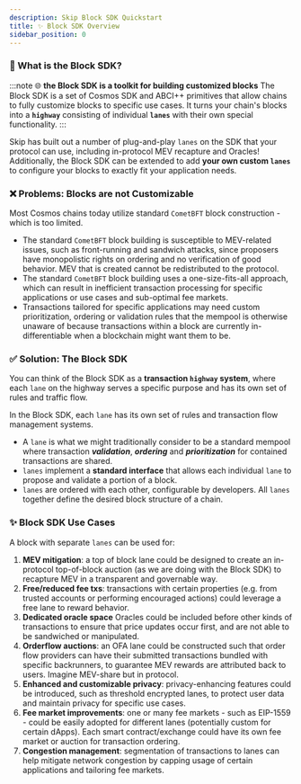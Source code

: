 ```yaml
---
description: Skip Block SDK Quickstart
title: ✨ Block SDK Overview
sidebar_position: 0
---
```


### 🤔 What is the Block SDK?

:::note 🌐 **the Block SDK is a toolkit for building customized blocks**
The Block SDK is a set of Cosmos SDK and ABCI++ primitives that allow chains to fully customize blocks to specific use cases. It turns your chain's blocks into a **`highway`** consisting of individual **`lanes`** with their own special functionality.
:::

Skip has built out a number of plug-and-play `lanes` on the SDK that your protocol can use, including in-protocol MEV recapture and Oracles! Additionally, the Block SDK can be extended to add **your own custom `lanes`** to configure your blocks to exactly fit your application needs.

### ❌ Problems: Blocks are not Customizable

Most Cosmos chains today utilize standard `CometBFT` block construction - which is too limited.

- The standard `CometBFT` block building is susceptible to MEV-related issues, such as front-running and sandwich attacks, since proposers have monopolistic rights on ordering and no verification of good behavior. MEV that is created cannot be redistributed to the protocol.
- The standard `CometBFT` block building uses a one-size-fits-all approach, which can result in inefficient transaction processing for specific applications or use cases and sub-optimal fee markets.
- Transactions tailored for specific applications may need custom prioritization, ordering or validation rules that the mempool is otherwise unaware of because transactions within a block are currently in-differentiable when a blockchain might want them to be.

### ✅ Solution: The Block SDK

You can think of the Block SDK as a **transaction `highway` system**, where each
`lane` on the highway serves a specific purpose and has its own set of rules and
traffic flow.

In the Block SDK, each `lane` has its own set of rules and transaction flow management systems.

- A `lane` is what we might traditionally consider to be a standard mempool
  where transaction **_validation_**, **_ordering_** and **_prioritization_** for
  contained transactions are shared.
- `lanes` implement a **standard interface** that allows each individual `lane` to
  propose and validate a portion of a block.
- `lanes` are ordered with each other, configurable by developers. All `lanes`
  together define the desired block structure of a chain.

### ✨ Block SDK Use Cases

A block with separate `lanes` can be used for:

1. **MEV mitigation**: a top of block lane could be designed to create an in-protocol top-of-block auction (as we are doing with the Block SDK) to recapture MEV in a transparent and governable way.
2. **Free/reduced fee txs**: transactions with certain properties (e.g. from trusted accounts or performing encouraged actions) could leverage a free lane to reward behavior.
3. **Dedicated oracle space** Oracles could be included before other kinds of transactions to ensure that price updates occur first, and are not able to be sandwiched or manipulated.
4. **Orderflow auctions**: an OFA lane could be constructed such that order flow providers can have their submitted transactions bundled with specific backrunners, to guarantee MEV rewards are attributed back to users. Imagine MEV-share but in protocol.
5. **Enhanced and customizable privacy**: privacy-enhancing features could be introduced, such as threshold encrypted lanes, to protect user data and maintain privacy for specific use cases.
6. **Fee market improvements**: one or many fee markets - such as EIP-1559 - could be easily adopted for different lanes (potentially custom for certain dApps). Each smart contract/exchange could have its own fee market or auction for transaction ordering.
7. **Congestion management**: segmentation of transactions to lanes can help mitigate network congestion by capping usage of certain applications and tailoring fee markets.
